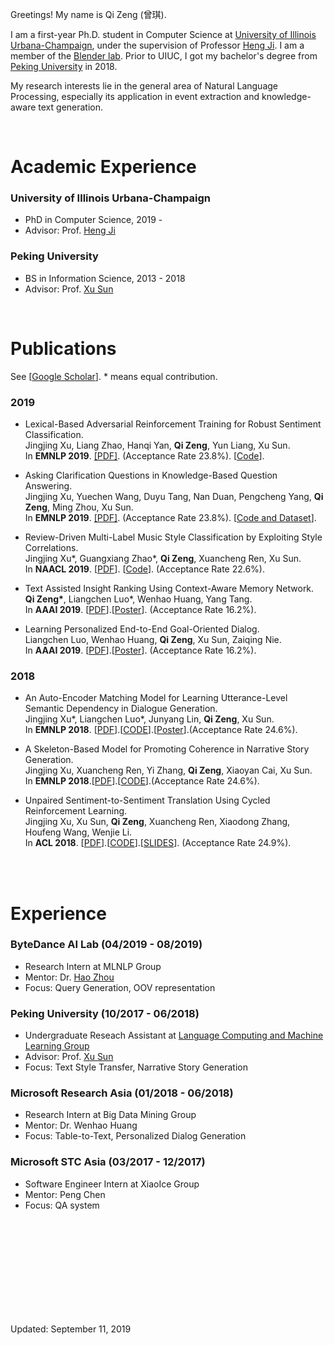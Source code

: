 




Greetings! My name is Qi Zeng (曾琪). 

I am a first-year Ph.D. student in Computer Science at [University of Illinois Urbana-Champaign](https://illinois.edu/), under the supervision of Professor [Heng Ji](http://blender.cs.illinois.edu/hengji.html). I am a member of the [Blender lab](http://blender.cs.illinois.edu/). Prior to UIUC, I got my bachelor's degree from [Peking University](http://english.pku.edu.cn/) in 2018. 


My research interests lie in the general area of Natural Language Processing, especially its application in event extraction and knowledge-aware text generation. 



<!---

<img src="/images/pku_graduation.jpeg" class="floatpic" align = "right" height="300">

I am actively seeking 2020 Summer Internship. 


--->


<br>

# Academic Experience

### University of Illinois Urbana-Champaign
  - PhD in Computer Science, 2019 - 
  - Advisor: Prof. [Heng Ji](http://blender.cs.illinois.edu/hengji.html)


### Peking University 
  - BS in Information Science, 2013 - 2018
  - Advisor: Prof. [Xu Sun](https://xusun.org/)



<br>

# Publications

See [[Google Scholar](https://scholar.google.com/citations?user=lOEEhwgAAAAJ&hl=zh-CN)]. \* means equal contribution.

### 2019

- Lexical-Based Adversarial Reinforcement Training for Robust Sentiment Classification. <br>
  Jingjing Xu, Liang Zhao, Hanqi Yan, **Qi Zeng**, Yun Liang, Xu Sun. <br>
  In **EMNLP 2019**. [[PDF]](https://www.aclweb.org/anthology/D19-1554/). (Acceptance Rate 23.8%). [[Code](https://github.com/lancopku/LexicalAT)].


- Asking Clarification Questions in Knowledge-Based Question Answering. <br>
  Jingjing Xu, Yuechen Wang, Duyu Tang, Nan Duan, Pengcheng Yang, **Qi Zeng**, Ming Zhou, Xu Sun. <br>
  In **EMNLP 2019**. [[PDF]](https://www.aclweb.org/anthology/D19-1172/). (Acceptance Rate 23.8%). [[Code and Dataset](https://github.com/msra-nlc/MSParS_V2.0)].


- Review-Driven Multi-Label Music Style Classification by Exploiting Style Correlations. <br>
  Jingjing Xu\*, Guangxiang Zhao\*, **Qi Zeng**, Xuancheng Ren, Xu Sun.<br>
  In **NAACL 2019**. [[PDF](https://www.aclweb.org/anthology/N19-1296)]. [[Code](https://github.com/lancopku/RMSC)]. (Acceptance Rate 22.6%).


- Text Assisted Insight Ranking Using Context-Aware Memory Network. <br>
  **Qi Zeng\***, Liangchen Luo\*, Wenhao Huang, Yang Tang. <br>
  In **AAAI 2019**. [[PDF](https://arxiv.org/pdf/1811.05563.pdf)].[[Poster](/files/AAAI19-insight-poster.pdf)].  (Acceptance Rate 16.2%).

- Learning Personalized End-to-End Goal-Oriented Dialog. <br>
  Liangchen Luo, Wenhao Huang, **Qi Zeng**, Xu Sun, Zaiqing Nie. <br>
  In **AAAI 2019**. [[PDF](https://arxiv.org/pdf/1811.04604.pdf)].[[Poster](/files/AAAI19-personalized-poster.pdf)]. (Acceptance Rate 16.2%).

### 2018

- An Auto-Encoder Matching Model for Learning Utterance-Level Semantic Dependency in Dialogue Generation. <br>
  Jingjing Xu\*, Liangchen Luo\*, Junyang Lin, **Qi Zeng**, Xu Sun. <br>
  In **EMNLP 2018**. [[PDF](http://aclweb.org/anthology/D18-1075)].[[CODE](https://github.com/lancopku/AMM)].[[Poster](/files/EMNLP18-AEM-poster.pdf)].(Acceptance Rate 24.6%).

- A Skeleton-Based Model for Promoting Coherence in Narrative Story Generation. <br>
  Jingjing Xu, Xuancheng Ren, Yi Zhang, **Qi Zeng**, Xiaoyan Cai, Xu Sun. <br>
  In **EMNLP 2018**.[[PDF](http://aclweb.org/anthology/D18-1462)].[[CODE](https://github.com/lancopku/Skeleton-Based-Generation-Model)].(Acceptance Rate 24.6%).

- Unpaired Sentiment-to-Sentiment Translation Using Cycled Reinforcement Learning. <br>
  Jingjing Xu, Xu Sun, **Qi Zeng**, Xuancheng Ren, Xiaodong Zhang, Houfeng Wang, Wenjie Li. <br>
  In **ACL 2018**. [[PDF](http://aclweb.org/anthology/P18-1090)].[[CODE](https://github.com/lancopku/Unpaired-Sentiment-Translation)].[[SLIDES](/files/ACL2018.pdf)]. (Acceptance Rate 24.9%).


<br>

<br>

# Experience


### ByteDance AI Lab (04/2019 - 08/2019)
  - Research Intern at MLNLP Group
  - Mentor: Dr. [Hao Zhou](https://zhouh.github.io/) 
  - Focus: Query Generation, OOV representation


### Peking University (10/2017 - 06/2018)
  - Undergraduate Reseach Assistant at [Language Computing and Machine Learning Group](http://lanco.pku.edu.cn/)
  - Advisor: Prof. [Xu Sun](https://xusun.org/)
  - Focus: Text Style Transfer, Narrative Story Generation


### Microsoft Research Asia (01/2018 - 06/2018)
  - Research Intern at Big Data Mining Group 
  - Mentor: Dr. Wenhao Huang
  - Focus: Table-to-Text, Personalized Dialog Generation


### Microsoft STC Asia (03/2017 - 12/2017)
  - Software Engineer Intern at XiaoIce Group
  - Mentor: Peng Chen
  - Focus: QA system



<br>

<!--

# Teaching Experience
  - Spring 2019: TA for [CSE 337 Scripting Languages](https://www3.cs.stonybrook.edu/~ckane/cse337/), Stony Brook University
  - Fall 2018: TA for CSE 101 Introduction to Computers, Stony Brook University
  - Fall 2017: TA for Study and Practice on Topics of Frontier Computing (I), Peking University

-->

<br>
<br>
<br>
<br>
<br>
<br>
<br>
<br>


Updated: September 11, 2019

